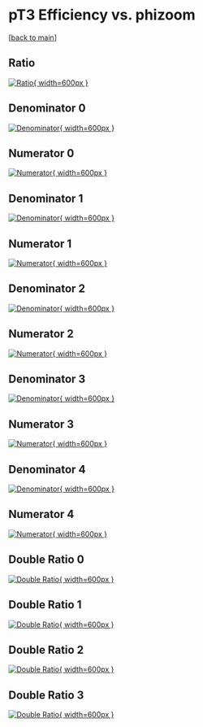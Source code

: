# pT3 Efficiency vs. phizoom

[[back to main](./)]



## Ratio

[![Ratio](../mtv/var/pT3_vtr_0_1_eff_phizoom.png){ width=600px }](../mtv/var/pT3_vtr_0_1_eff_phizoom.pdf)

## Denominator 0

[![Denominator](../mtv/den/pT3_vtr_0_1_eff_phizoom_den0.png){ width=600px }](../mtv/den/pT3_vtr_0_1_eff_phizoom_den0.pdf)

## Numerator 0

[![Numerator](../mtv/num/pT3_vtr_0_1_eff_phizoom_num0.png){ width=600px }](../mtv/num/pT3_vtr_0_1_eff_phizoom_num0.pdf)

## Denominator 1

[![Denominator](../mtv/den/pT3_vtr_0_1_eff_phizoom_den1.png){ width=600px }](../mtv/den/pT3_vtr_0_1_eff_phizoom_den1.pdf)

## Numerator 1

[![Numerator](../mtv/num/pT3_vtr_0_1_eff_phizoom_num1.png){ width=600px }](../mtv/num/pT3_vtr_0_1_eff_phizoom_num1.pdf)

## Denominator 2

[![Denominator](../mtv/den/pT3_vtr_0_1_eff_phizoom_den2.png){ width=600px }](../mtv/den/pT3_vtr_0_1_eff_phizoom_den2.pdf)

## Numerator 2

[![Numerator](../mtv/num/pT3_vtr_0_1_eff_phizoom_num2.png){ width=600px }](../mtv/num/pT3_vtr_0_1_eff_phizoom_num2.pdf)

## Denominator 3

[![Denominator](../mtv/den/pT3_vtr_0_1_eff_phizoom_den3.png){ width=600px }](../mtv/den/pT3_vtr_0_1_eff_phizoom_den3.pdf)

## Numerator 3

[![Numerator](../mtv/num/pT3_vtr_0_1_eff_phizoom_num3.png){ width=600px }](../mtv/num/pT3_vtr_0_1_eff_phizoom_num3.pdf)

## Denominator 4

[![Denominator](../mtv/den/pT3_vtr_0_1_eff_phizoom_den4.png){ width=600px }](../mtv/den/pT3_vtr_0_1_eff_phizoom_den4.pdf)

## Numerator 4

[![Numerator](../mtv/num/pT3_vtr_0_1_eff_phizoom_num4.png){ width=600px }](../mtv/num/pT3_vtr_0_1_eff_phizoom_num4.pdf)

## Double Ratio 0

[![Double Ratio](../mtv/ratio/pT3_vtr_0_1_eff_phizoom_ratio0.png){ width=600px }](../mtv/ratio/pT3_vtr_0_1_eff_phizoom_ratio0.pdf)

## Double Ratio 1

[![Double Ratio](../mtv/ratio/pT3_vtr_0_1_eff_phizoom_ratio1.png){ width=600px }](../mtv/ratio/pT3_vtr_0_1_eff_phizoom_ratio1.pdf)

## Double Ratio 2

[![Double Ratio](../mtv/ratio/pT3_vtr_0_1_eff_phizoom_ratio2.png){ width=600px }](../mtv/ratio/pT3_vtr_0_1_eff_phizoom_ratio2.pdf)

## Double Ratio 3

[![Double Ratio](../mtv/ratio/pT3_vtr_0_1_eff_phizoom_ratio3.png){ width=600px }](../mtv/ratio/pT3_vtr_0_1_eff_phizoom_ratio3.pdf)

